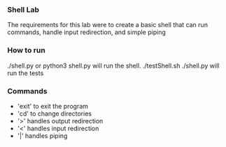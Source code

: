 ### Shell Lab
The requirements for this lab were to create a basic shell that can run commands, handle input redirection, and simple piping

### How to run
./shell.py or python3 shell.py will run the shell. ./testShell.sh ./shell.py will run the tests

### Commands
* 'exit' to exit the program
* 'cd' to change directories
* '>' handles output redirection
* '<' handles input redirection
* '|' handles piping
